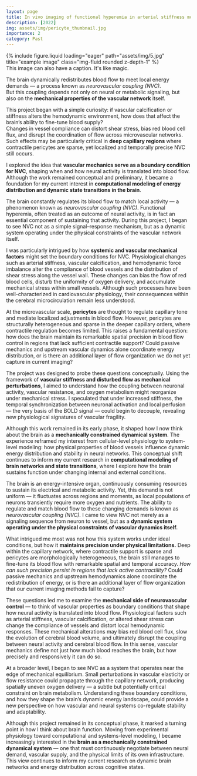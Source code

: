 ```yaml
---
layout: page
title: In vivo imaging of functional hyperemia in arterial stiffness model
description: [2022]
img: assets/img/pericyte_thumbnail.jpg
importance: 2
category: Past
---
```


<div class="row">
    <div class="col-sm mt-3 mt-md-0">
        {% include figure.liquid loading="eager" path="assets/img/5.jpg" title="example image" class="img-fluid rounded z-depth-1" %}
    </div>
</div>
<div class="caption">
    This image can also have a caption. It's like magic.
</div>

The brain dynamically redistributes blood flow to meet local energy demands — a process known as *neurovascular coupling (NVC)*.  
But this coupling depends not only on neural or metabolic signaling, but also on the **mechanical properties of the vascular network** itself.

This project began with a simple curiosity: if vascular calcification or stiffness alters the hemodynamic environment, how does that affect the brain’s ability to fine-tune blood supply?  
Changes in vessel compliance can distort shear stress, bias red blood cell flux, and disrupt the coordination of flow across microvascular networks.  
Such effects may be particularly critical in **deep capillary regions** where contractile pericytes are sparse, yet localized and temporally precise NVC still occurs.

I explored the idea that **vascular mechanics serve as a boundary condition for NVC**, shaping when and how neural activity is translated into blood flow.  
Although the work remained conceptual and preliminary, it became a foundation for my current interest in **computational modeling of energy distribution and dynamic state transitions in the brain**.



The brain constantly regulates its blood flow to match local activity — a phenomenon known as *neurovascular coupling (NVC)*. Functional hyperemia, often treated as an outcome of neural activity, is in fact an essential component of sustaining that activity. During this project, I began to see NVC not as a simple signal–response mechanism, but as a dynamic system operating under the physical constraints of the vascular network itself.

I was particularly intrigued by how **systemic and vascular mechanical factors** might set the boundary conditions for NVC. Physiological changes such as arterial stiffness, vascular calcification, and hemodynamic force imbalance alter the compliance of blood vessels and the distribution of shear stress along the vessel wall. These changes can bias the flow of red blood cells, disturb the uniformity of oxygen delivery, and accumulate mechanical stress within small vessels. Although such processes have been well-characterized in cardiovascular physiology, their consequences within the cerebral microcirculation remain less understood.

At the microvascular scale, **pericytes** are thought to regulate capillary tone and mediate localized adjustments in blood flow. However, pericytes are structurally heterogeneous and sparse in the deeper capillary orders, where contractile regulation becomes limited. This raises a fundamental question: how does the brain maintain its remarkable spatial precision in blood flow control in regions that lack sufficient contractile support? Could passive mechanics and upstream vascular dynamics alone coordinate energy distribution, or is there an additional layer of flow organization we do not yet capture in current imaging?

The project was designed to probe these questions conceptually. Using the framework of **vascular stiffness and disturbed flow as mechanical perturbations**, I aimed to understand how the coupling between neuronal activity, vascular resistance, and oxygen metabolism might reorganize under mechanical stress. I speculated that under increased stiffness, the temporal synchronization between neuronal activation and local perfusion — the very basis of the BOLD signal — could begin to decouple, revealing new physiological signatures of vascular fragility.

Although this work remained in its early phase, it shaped how I now think about the brain as a **mechanically constrained dynamical system**. The experience reframed my interest from cellular-level physiology to system-level modeling: how physical properties of blood vessels influence dynamic energy distribution and stability in neural networks. This conceptual shift continues to inform my current research in **computational modeling of brain networks and state transitions**, where I explore how the brain sustains function under changing internal and external conditions.

The brain is an energy-intensive organ, continuously consuming resources to sustain its electrical and metabolic activity. Yet, this demand is not uniform — it fluctuates across regions and moments, as local populations of neurons transiently require more oxygen and nutrients. The ability to regulate and match blood flow to these changing demands is known as *neurovascular coupling (NVC).* I came to view NVC not merely as a signaling sequence from neuron to vessel, but as a **dynamic system operating under the physical constraints of vascular dynamics itself.**

What intrigued me most was not how this system works under ideal conditions, but how it **maintains precision under physical limitations.** Deep within the capillary network, where contractile support is sparse and pericytes are morphologically heterogeneous, the brain still manages to fine-tune its blood flow with remarkable spatial and temporal accuracy. *How can such precision persist in regions that lack active contractility?* Could passive mechanics and upstream hemodynamics alone coordinate the redistribution of energy, or is there an additional layer of flow organization that our current imaging methods fail to capture?

These questions led me to examine the **mechanical side of neurovascular control** — to think of vascular properties as boundary conditions that shape how neural activity is translated into blood flow. Physiological factors such as arterial stiffness, vascular calcification, or altered shear stress can change the compliance of vessels and distort local hemodynamic responses. These mechanical alterations may bias red blood cell flux, slow the evolution of cerebral blood volume, and ultimately disrupt the coupling between neural activity and cerebral blood flow. In this sense, vascular mechanics define not just how much blood reaches the brain, but how precisely and responsively it can do so.

At a broader level, I began to see NVC as a system that operates near the edge of mechanical equilibrium. Small perturbations in vascular elasticity or flow resistance could propagate through the capillary network, producing spatially uneven oxygen delivery — a subtle but potentially critical constraint on brain metabolism. Understanding these boundary conditions, and how they shape the brain’s dynamic energy landscape, could provide a new perspective on how vascular and neural systems co-regulate stability and adaptability.

Although this project remained in its conceptual phase, it marked a turning point in how I think about brain function. Moving from experimental physiology toward computational and systems-level modeling, I became increasingly interested in the **brain as a mechanically constrained dynamical system** — one that must continuously negotiate between neural demand, vascular supply, and the physical limits of its own infrastructure. This view continues to inform my current research on dynamic brain networks and energy distribution across cognitive states.
